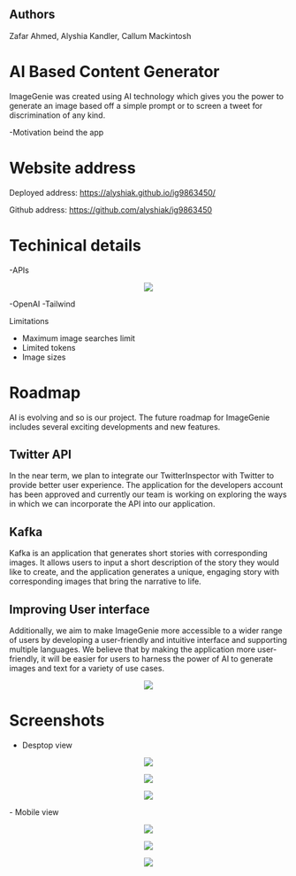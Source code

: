 ## Authors
Zafar Ahmed, Alyshia Kandler, Callum Mackintosh

# AI Based Content Generator

ImageGenie was created using AI technology which gives you the power to generate an image based off a simple prompt or to screen a tweet for discrimination of any kind.


 -Motivation beind the app



 # Website address

 Deployed address: https://alyshiak.github.io/ig9863450/

 Github address: https://github.com/alyshiak/ig9863450
 
 
# Techinical details

-APIs
<p align="center">
  <img src="assets/images/APIs.jpg" />
</p>

-OpenAI
-Tailwind

Limitations
- Maximum image searches limit
- Limited tokens
- Image sizes

# Roadmap

AI is evolving and so is our project. The future roadmap for ImageGenie includes several exciting developments and new features.

## Twitter API
In the near term, we plan to integrate our TwitterInspector with Twitter to provide better user experience. The application for the developers account has been approved and currently our team is working on exploring the ways in which we can incorporate the API into our application.

## Kafka
Kafka is an application that generates short stories with corresponding images. It allows users to input a short description of the story they would like to create, and the application generates a unique, engaging story with corresponding images that bring the narrative to life.

## Improving User interface

Additionally, we aim to make ImageGenie more accessible to a wider range of users by developing a user-friendly and intuitive interface and supporting multiple languages. We believe that by making the application more user-friendly, it will be easier for users to harness the power of AI to generate images and text for a variety of use cases.

<p align="center">
  <img src="assets/images/roadmap.jpg" />
</p>

# Screenshots

- Desptop view
<p align="center">
  <img src="screenshots/ImageGenieDesktop.PNG" />
</p>
<p align="center">
  <img src="screenshots/AboutDesktop.PNG" />
</p>
<p align="center">
  <img src="screenshots/RoadmapDesktop.PNG" />
</p>
- Mobile view
<p align="center">
  <img src="screenshots/ImageGenieMobile.PNG" />
</p>
<p align="center">
  <img src="screenshots/AboutMobile.PNG" />
</p>
<p align="center">
  <img src="screenshots/RoadmapMobile.PNG" />
</p>

